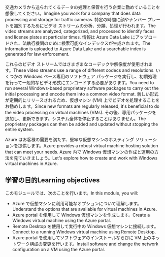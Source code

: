 <span data-ttu-id="d78ee-101">交通カメラから送られてくるデータの処理と保管を行う企業に勤めていることを想像してください。</span><span class="sxs-lookup"><span data-stu-id="d78ee-101">Imagine you work for a company that does data processing and storage for traffic cameras.</span></span> <span data-ttu-id="d78ee-102">特定の時間に顔やナンバー プレートを識別するためにビデオ ストリームの分析、分類、処理が行われます。</span><span class="sxs-lookup"><span data-stu-id="d78ee-102">The video streams are analyzed, categorized, and processed to identify faces and license plates at particular times.</span></span> <span data-ttu-id="d78ee-103">情報は Azure Data Lake にアップロードされ、法執行機関のために検索可能なインデックスが生成されます。</span><span class="sxs-lookup"><span data-stu-id="d78ee-103">The information is uploaded to Azure Data Lake and a searchable index is generated for law enforcement.</span></span>

<span data-ttu-id="d78ee-104">これらのビデオ ストリームではさまざまなコーデックや解像度が使用されます。</span><span class="sxs-lookup"><span data-stu-id="d78ee-104">These video streams use a range of different codecs and resolutions.</span></span> <span data-ttu-id="d78ee-105">いくつかの Windows ベース専用のソフトウェア パッケージを実行し、初期処理を行って一般的なビデオ形式にエンコードする必要があります。</span><span class="sxs-lookup"><span data-stu-id="d78ee-105">You need to run several Windows-based proprietary software packages to carry out the initial processing and encode them into a common video format.</span></span> <span data-ttu-id="d78ee-106">新しい形式が定期的にリリースされるため、仮想マシン (VM) 上でビデオを処理することをお勧めします。</span><span class="sxs-lookup"><span data-stu-id="d78ee-106">Since new formats are regularly released, it's beneficial to do the video processing on virtual machines (VMs).</span></span> <span data-ttu-id="d78ee-107">その後、専用パッケージを追加し、更新できます。システム全体を停止することはありません。</span><span class="sxs-lookup"><span data-stu-id="d78ee-107">The proprietary packages can then be added and updated without stopping the entire system.</span></span>

<span data-ttu-id="d78ee-108">Azure はお客様の需要を満たす、堅牢な仮想マシンのホスティング ソリューションを提供します。</span><span class="sxs-lookup"><span data-stu-id="d78ee-108">Azure provides a robust virtual machine hosting solution that can meet your needs.</span></span> <span data-ttu-id="d78ee-109">Azure 内で Windows 仮想マシンの作成と運用の方法を見ていきましょう。</span><span class="sxs-lookup"><span data-stu-id="d78ee-109">Let's explore how to create and work with Windows virtual machines in Azure.</span></span>

## <a name="learning-objectives"></a><span data-ttu-id="d78ee-110">学習の目的</span><span class="sxs-lookup"><span data-stu-id="d78ee-110">Learning objectives</span></span>

<span data-ttu-id="d78ee-111">このモジュールでは、次のことを行います。</span><span class="sxs-lookup"><span data-stu-id="d78ee-111">In this module, you will:</span></span>

- <span data-ttu-id="d78ee-112">Azure で仮想マシンに利用可能なオプションについて理解します。</span><span class="sxs-lookup"><span data-stu-id="d78ee-112">Understand the options that are available for virtual machines in Azure.</span></span>
- <span data-ttu-id="d78ee-113">Azure portal を使用して Windows 仮想マシンを作成します。</span><span class="sxs-lookup"><span data-stu-id="d78ee-113">Create a Windows virtual machine using the Azure portal.</span></span>
- <span data-ttu-id="d78ee-114">Remote Desktop を使用して実行中の Windows 仮想マシンに接続します。</span><span class="sxs-lookup"><span data-stu-id="d78ee-114">Connect to a running Windows virtual machine using Remote Desktop.</span></span>
- <span data-ttu-id="d78ee-115">Azure portal を使用してソフトウェアのインストールならびに VM 上のネットワーク構成の変更を行います。</span><span class="sxs-lookup"><span data-stu-id="d78ee-115">Install software and change the network configuration on a VM using the Azure portal.</span></span>